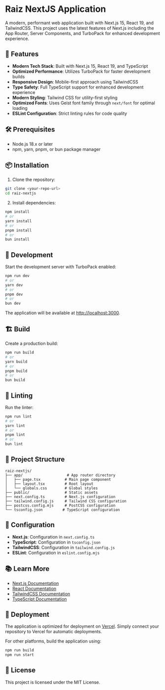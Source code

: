# Raiz NextJS Application

A modern, performant web application built with Next.js 15, React 19, and TailwindCSS. This project uses the latest features of Next.js including the App Router, Server Components, and TurboPack for enhanced development experience.

## 🚀 Features

- **Modern Tech Stack**: Built with Next.js 15, React 19, and TypeScript
- **Optimized Performance**: Utilizes TurboPack for faster development builds
- **Responsive Design**: Mobile-first approach using TailwindCSS
- **Type Safety**: Full TypeScript support for enhanced development experience
- **Modern Styling**: Tailwind CSS for utility-first styling
- **Optimized Fonts**: Uses Geist font family through `next/font` for optimal loading
- **ESLint Configuration**: Strict linting rules for code quality

## 🛠️ Prerequisites

- Node.js 18.x or later
- npm, yarn, pnpm, or bun package manager

## 📦 Installation

1. Clone the repository:
```bash
git clone <your-repo-url>
cd raiz-nextjs
```

2. Install dependencies:
```bash
npm install
# or
yarn install
# or
pnpm install
# or
bun install
```

## 🚀 Development

Start the development server with TurboPack enabled:

```bash
npm run dev
# or
yarn dev
# or
pnpm dev
# or
bun dev
```

The application will be available at [http://localhost:3000](http://localhost:3000).

## 🏗️ Build

Create a production build:

```bash
npm run build
# or
yarn build
# or
pnpm build
# or
bun build
```

## 🧪 Linting

Run the linter:

```bash
npm run lint
# or
yarn lint
# or
pnpm lint
# or
bun lint
```

## 📁 Project Structure

```
raiz-nextjs/
├── app/                    # App router directory
│   ├── page.tsx           # Main page component
│   ├── layout.tsx         # Root layout
│   └── globals.css        # Global styles
├── public/                # Static assets
├── next.config.ts         # Next.js configuration
├── tailwind.config.js     # Tailwind CSS configuration
├── postcss.config.mjs     # PostCSS configuration
└── tsconfig.json         # TypeScript configuration
```

## 🔧 Configuration

- **Next.js**: Configuration in `next.config.ts`
- **TypeScript**: Configuration in `tsconfig.json`
- **TailwindCSS**: Configuration in `tailwind.config.js`
- **ESLint**: Configuration in `eslint.config.mjs`

## 📚 Learn More

- [Next.js Documentation](https://nextjs.org/docs)
- [React Documentation](https://react.dev)
- [TailwindCSS Documentation](https://tailwindcss.com/docs)
- [TypeScript Documentation](https://www.typescriptlang.org/docs)

## 🚀 Deployment

The application is optimized for deployment on [Vercel](https://vercel.com). Simply connect your repository to Vercel for automatic deployments.

For other platforms, build the application using:
```bash
npm run build
npm run start
```

## 📄 License

This project is licensed under the MIT License.
